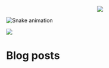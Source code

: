 <p align="center">
  <a href="https://github.com/Krushna-Prasad-Sahoo"><img src="https://readme-typing-svg.herokuapp.com?size=21&center=true&vCenter=true&width=440&height=45&lines=Jenkins-Git-GitHub-CI/CD."></a>
</p>


![Snake animation](https://github.com/parajulibkrm/parajulibkrm/blob/output/github-contribution-grid-snake.svg)


![](https://activity-graph.herokuapp.com/graph?username=Krushna-Prasad-Sahoo&custom_title=Krushna%27s%20Contribution%20Graph&theme=chartreuse-dark)



# Blog posts
<!-- BLOG-POST-LIST:START -->
<!-- BLOG-POST-LIST:END -->




<!--
Themese :
dracula
gruvbox
monokai
chartreuse-dark
-->

